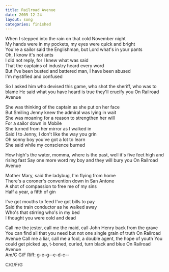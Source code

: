 ```yaml
---
title: Railroad Avenue
date: 2005-12-24
layout: song
categories: finished
---
```

When I stepped into the rain on that cold November night  
My hands were in my pockets, my eyes were quick and bright  
You're a sailor said the Englishman, but Lord what's in your pants  
Oh, I know it's not ants  
I did not reply, for I knew what was said  
That the captains of industry heard every word  
But I've been busted and battered man, I have been abused  
I'm mystified and confused  

<div class="chorus">So I asked him who devised this game, who shot the sheriff, who was to blame  
He said what you have heard is true they'll crucify you  
On Railroad Avenue</div>

She was thinking of the captain as she put on her face  
But Smiling Jenny knew the admiral was lying in wait  
She was moaning for a reason to strengthen her will  
For a sailor down in Mobile  
She turned from her mirror as I walked in  
Said I to Jenny, I don't like the way you grin  
Oh sonny boy you've got a lot to learn  
She said while my conscience burned

<div class="chorus">How high's the water, momma, where is the past, well it's five feet high and rising fast  
Say one more word my boy and they will bury you  
On Railroad Avenue</div>

Mother Mary, said the ladybug, I'm flying from home  
There's a coroner's convention down in San Antone  
A shot of compassion to free me of my sins  
Half a year, a fifth of gin

I've got mouths to feed I've got bills to pay  
Said the train conductor as he walked away  
Who's that stirring who's in my bed  
I thought you were cold and dead

<div class="chorus">Call me the jester, call me the maid, call John Henry back from the grave  
You can find all that you need but not one single grain of truth  
On Railroad Avenue  
Call me a liar, call me a fool, a double agent, the hope of youth  
You could get picked up, t-boned, curled, turn black and blue  
On Railroad Avenue</div>

<div class="chords">
Am/C  
G/F  
Riff: g-e-g--e-d-c--  

C/G/F/G</div>
